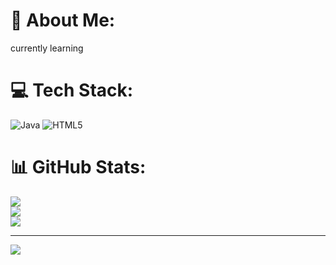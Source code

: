 # 💫 About Me:
currently learning


# 💻 Tech Stack:
![Java](https://img.shields.io/badge/java-%23ED8B00.svg?style=for-the-badge&logo=openjdk&logoColor=white) ![HTML5](https://img.shields.io/badge/html5-%23E34F26.svg?style=for-the-badge&logo=html5&logoColor=white)
# 📊 GitHub Stats:
![](https://github-readme-stats.vercel.app/api?username=errone555&theme=dark&hide_border=false&include_all_commits=false&count_private=false)<br/>
![](https://nirzak-streak-stats.vercel.app/?user=errone555&theme=dark&hide_border=false)<br/>
![](https://github-readme-stats.vercel.app/api/top-langs/?username=errone555&theme=dark&hide_border=false&include_all_commits=false&count_private=false&layout=compact)

---
[![](https://visitcount.itsvg.in/api?id=errone555&icon=0&color=0)](https://visitcount.itsvg.in)

<!-- Proudly created with GPRM ( https://gprm.itsvg.in ) -->
